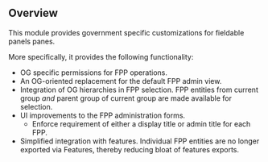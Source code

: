 ## Overview

This module provides government specific customizations for fieldable panels
panes.

More specifically, it provides the following functionality:
  * OG specific permissions for FPP operations.
  * An OG-oriented replacement for the default FPP admin view.
  * Integration of OG hierarchies in FPP selection. FPP entities from current
    group *and* parent group of current group are made available for selection.
  * UI improvements to the FPP administration forms.
    * Enforce requirement of either a display title or admin title for each FPP.
  * Simplified integration with features. Individual FPP entities are no longer
    exported via Features, thereby reducing bloat of features exports.
